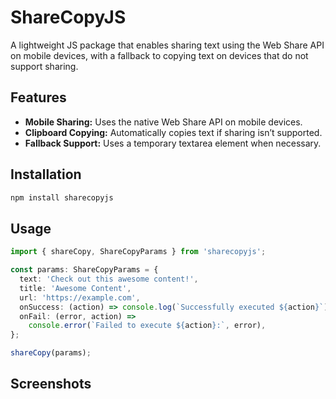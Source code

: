 # ShareCopyJS

A lightweight JS package that enables sharing text using the Web Share API on mobile devices, with a fallback to copying text on devices that do not support sharing.

## Features

- **Mobile Sharing:** Uses the native Web Share API on mobile devices.
- **Clipboard Copying:** Automatically copies text if sharing isn’t supported.
- **Fallback Support:** Uses a temporary textarea element when necessary.

## Installation

```bash
npm install sharecopyjs
```

## Usage

```ts
import { shareCopy, ShareCopyParams } from 'sharecopyjs';

const params: ShareCopyParams = {
  text: 'Check out this awesome content!',
  title: 'Awesome Content',
  url: 'https://example.com',
  onSuccess: (action) => console.log(`Successfully executed ${action}`),
  onFail: (error, action) =>
    console.error(`Failed to execute ${action}:`, error),
};

shareCopy(params);
```

## Screenshots

